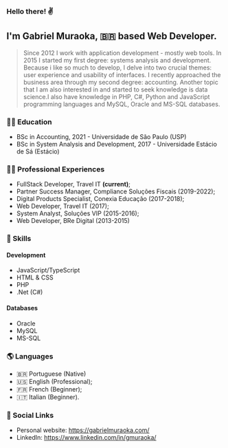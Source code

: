 ### Hello there! ✌️

## I'm Gabriel Muraoka, 🇧🇷 based Web Developer.
> Since 2012 I work with application development - mostly web tools. In 2015 I started my first degree: systems analysis and development. Because i like so much to develop, I delve into two crucial themes: user experience and usability of interfaces. I recently approached the business area through my second degree: accounting. Another topic that I am also interested in and started to seek knowledge is data science.I also have knowledge in PHP, C#, Python and JavaScript programming languages and MySQL, Oracle and MS-SQL databases.

### 👨‍🎓 Education
- BSc in Accounting, 2021 - Universidade de São Paulo (USP)
- BSc in System Analysis and Development, 2017 - Universidade Estácio de Sá (Estácio)

### 👨‍💻 Professional Experiences
- FullStack Developer, Travel IT **(current)**;
- Partner Success Manager, Compliance Soluções Fiscais (2019-2022);
- Digital Products Specialist, Conexia Educação (2017-2018);
- Web Developer, Travel IT (2017);
- System Analyst, Soluções VIP (2015-2016);
- Web Developer, BRe Digital (2013-2015)

### 🎯 Skills
#### Development
- JavaScript/TypeScript
- HTML & CSS
- PHP
- .Net (C#)
#### Databases
- Oracle
- MySQL
- MS-SQL

### 🌎 Languages 
- 🇧🇷 Portuguese (Native)
- 🇺🇸 English (Professional);
- 🇫🇷 French (Beginner);
- 🇮🇹 Italian (Beginner).

### 🔗 Social Links
- Personal website: https://gabrielmuraoka.com/
- LinkedIn: https://www.linkedin.com/in/gmuraoka/
